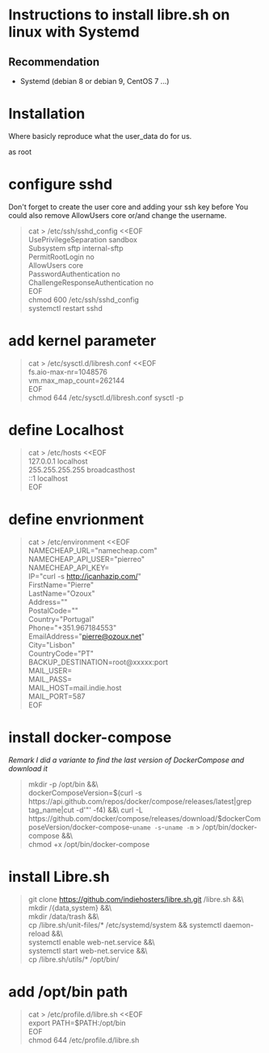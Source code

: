 # Instructions to install libre.sh on linux with Systemd  

## Recommendation  
- Systemd (debian 8 or debian 9, CentOS 7 ...)  

# Installation  
Where basicly reproduce what the user_data do for us.  

as root  

# configure sshd  
Don't forget to create the user core and adding your ssh key before
You could also remove AllowUsers core or/and change the username.  
  
> cat > /etc/ssh/sshd_config <<EOF  
UsePrivilegeSeparation sandbox  
Subsystem sftp internal-sftp  
PermitRootLogin no  
AllowUsers core  
PasswordAuthentication no  
ChallengeResponseAuthentication no  
EOF  
> chmod 600 /etc/ssh/sshd_config  
> systemctl restart sshd  

# add kernel parameter  
  
> cat > /etc/sysctl.d/libresh.conf <<EOF  
fs.aio-max-nr=1048576  
vm.max_map_count=262144  
EOF  
> chmod 644 /etc/sysctl.d/libresh.conf
> sysctl -p  

# define Localhost
  
> cat > /etc/hosts <<EOF  
127.0.0.1 localhost  
255.255.255.255 broadcasthost  
::1 localhost  
EOF  

# define envrionment  
  
> cat > /etc/environment <<EOF  
NAMECHEAP_URL="namecheap.com"  
NAMECHEAP_API_USER="pierreo"  
NAMECHEAP_API_KEY=  
IP="curl -s http://icanhazip.com/"  
FirstName="Pierre"  
LastName="Ozoux"  
Address=""  
PostalCode=""  
Country="Portugal"  
Phone="+351.967184553"  
EmailAddress="pierre@ozoux.net"  
City="Lisbon"  
CountryCode="PT"  
BACKUP_DESTINATION=root@xxxxx:port  
MAIL_USER=  
MAIL_PASS=  
MAIL_HOST=mail.indie.host  
MAIL_PORT=587  
EOF  

# install docker-compose  
  
*Remark I did a variante to find the last version of DockerCompose and download it*
> mkdir -p /opt/bin &&\  
> dockerComposeVersion=$(curl -s https://api.github.com/repos/docker/compose/releases/latest|grep tag_name|cut -d'"' -f4) &&\  
> curl -L https://github.com/docker/compose/releases/download/$dockerComposeVersion/docker-compose-`uname -s`-`uname -m` > /opt/bin/docker-compose &&\  
> chmod +x /opt/bin/docker-compose  

# install Libre.sh  
  
> git clone https://github.com/indiehosters/libre.sh.git /libre.sh &&\  
> mkdir /{data,system} &&\  
> mkdir /data/trash &&\  
> cp /libre.sh/unit-files/* /etc/systemd/system && systemctl daemon-reload &&\  
> systemctl enable web-net.service &&\  
> systemctl start web-net.service &&\  
> cp /libre.sh/utils/* /opt/bin/  

# add /opt/bin path  
  
> cat > /etc/profile.d/libre.sh <<EOF  
export PATH=$PATH:/opt/bin  
EOF  
chmod 644 /etc/profile.d/libre.sh  
